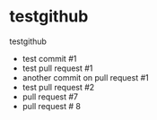 testgithub
==========

testgithub

- test commit #1
- test pull request #1
- another commit on pull request #1
- test pull request #2
- pull request #7
- pull request # 8
